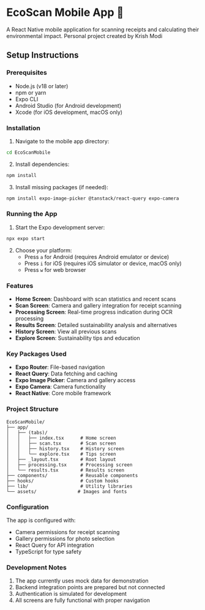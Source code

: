 # EcoScan Mobile App 🌱

A React Native mobile application for scanning receipts and calculating their environmental impact. Personal project created by Krish Modi

## Setup Instructions

### Prerequisites
- Node.js (v18 or later)
- npm or yarn
- Expo CLI
- Android Studio (for Android development)
- Xcode (for iOS development, macOS only)

### Installation

1. Navigate to the mobile app directory:
```bash
cd EcoScanMobile
```

2. Install dependencies:
```bash
npm install
```

3. Install missing packages (if needed):
```bash
npm install expo-image-picker @tanstack/react-query expo-camera
```

### Running the App

1. Start the Expo development server:
```bash
npx expo start
```

2. Choose your platform:
   - Press `a` for Android (requires Android emulator or device)
   - Press `i` for iOS (requires iOS simulator or device, macOS only)
   - Press `w` for web browser

### Features

- **Home Screen**: Dashboard with scan statistics and recent scans
- **Scan Screen**: Camera and gallery integration for receipt scanning
- **Processing Screen**: Real-time progress indication during OCR processing
- **Results Screen**: Detailed sustainability analysis and alternatives
- **History Screen**: View all previous scans
- **Explore Screen**: Sustainability tips and education

### Key Packages Used

- **Expo Router**: File-based navigation
- **React Query**: Data fetching and caching
- **Expo Image Picker**: Camera and gallery access
- **Expo Camera**: Camera functionality
- **React Native**: Core mobile framework

### Project Structure

```
EcoScanMobile/
├── app/
│   ├── (tabs)/
│   │   ├── index.tsx      # Home screen
│   │   ├── scan.tsx       # Scan screen
│   │   ├── history.tsx    # History screen
│   │   └── explore.tsx    # Tips screen
│   ├── _layout.tsx        # Root layout
│   ├── processing.tsx     # Processing screen
│   └── results.tsx        # Results screen
├── components/            # Reusable components
├── hooks/                 # Custom hooks
├── lib/                   # Utility libraries
└── assets/               # Images and fonts
```

### Configuration

The app is configured with:
- Camera permissions for receipt scanning
- Gallery permissions for photo selection
- React Query for API integration
- TypeScript for type safety

### Development Notes

1. The app currently uses mock data for demonstration
2. Backend integration points are prepared but not connected
3. Authentication is simulated for development
4. All screens are fully functional with proper navigation
